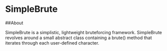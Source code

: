 # SimpleBrute

##About

SimpleBrute is a simplistic, lightweight bruteforcing framework. SimpleBrute revolves around a small abstract class containing a brute() method that iterates through each user-defined character.
